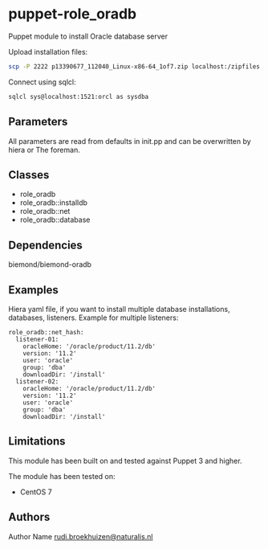 puppet-role_oradb
===================

Puppet module to install Oracle database server

Upload installation files:
```bash
scp -P 2222 p13390677_112040_Linux-x86-64_1of7.zip localhost:/zipfiles
```

Connect using sqlcl:
```bash
sqlcl sys@localhost:1521:orcl as sysdba
```
Parameters
-------------
All parameters are read from defaults in init.pp and can be overwritten by hiera or The foreman.

Classes
-------------
- role_oradb
- role_oradb::installdb
- role_oradb::net
- role_oradb::database

Dependencies
-------------
biemond/biemond-oradb

Examples
-------------
Hiera yaml file, if you want to install multiple database installations, databases, listeners. Example for multiple listeners:

```
role_oradb::net_hash:
  listener-01:
    oracleHome: '/oracle/product/11.2/db'
    version: '11.2'
    user: 'oracle'
    group: 'dba'
    downloadDir: '/install'
  listener-02:
    oracleHome: '/oracle/product/11.2/db'
    version: '11.2'
    user: 'oracle'
    group: 'dba'
    downloadDir: '/install'
```

Limitations
-------------
This module has been built on and tested against Puppet 3 and higher.

The module has been tested on:
- CentOS 7

Authors
-------------
Author Name rudi.broekhuizen@naturalis.nl

